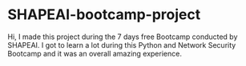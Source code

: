 # SHAPEAI-bootcamp-project
Hi, I made this project during the 7 days free Bootcamp conducted by SHAPEAI. I got to learn a lot during this Python and Network Security Bootcamp and it was an overall amazing experience.
